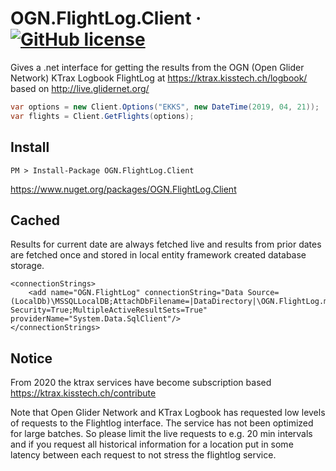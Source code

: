 # OGN.FlightLog.Client &middot; [![GitHub license](https://img.shields.io/badge/license-MIT-blue.svg)](../LICENSE)

Gives a .net interface for getting the results from the OGN (Open Glider Network) KTrax Logbook FlightLog 
at https://ktrax.kisstech.ch/logbook/ based on http://live.glidernet.org/


```c#
var options = new Client.Options("EKKS", new DateTime(2019, 04, 21));
var flights = Client.GetFlights(options);
```

## Install
```
PM > Install-Package OGN.FlightLog.Client
```
https://www.nuget.org/packages/OGN.FlightLog.Client

## Cached

Results for current date are always fetched live and results from prior dates are fetched once and stored in local entity framework created database storage. 

```
<connectionStrings>
    <add name="OGN.FlightLog" connectionString="Data Source=(LocalDb)\MSSQLLocalDB;AttachDbFilename=|DataDirectory|\OGN.FlightLog.mdf;Integrated Security=True;MultipleActiveResultSets=True" providerName="System.Data.SqlClient"/>
</connectionStrings>
```

## Notice 

From 2020 the ktrax services have become subscription based https://ktrax.kisstech.ch/contribute 

Note that Open Glider Network and KTrax Logbook has requested low levels of requests to the Flightlog interface. The service has not been optimized for large batches. So please limit the live requests to e.g. 20 min intervals and if you request all historical information for a location put in some latency between each request to not stress the flightlog service. 

